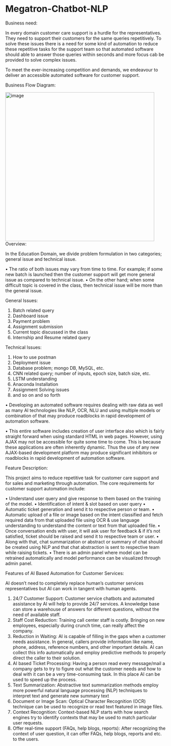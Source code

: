 # Megatron-Chatbot-NLP 

Business need:

In every domain customer care support is a hurdle for the representatives. They need to support their customers for the same queries repetitively. To solve these issues there is a need for some kind of automation to reduce these repetitive tasks for the support team so that automated software should able to answer those queries within seconds and  more focus cab be provided to solve complex issues.

To meet the ever-increasing competition and demands, we endeavour to deliver an accessible automated software for customer support.

Business Flow Diagram:

<img width="468" alt="image" src="https://user-images.githubusercontent.com/29514293/131713293-e78dfc66-17c4-4d48-8005-b67fef0f8cc7.png">
Overview:

In the Education Domain, we divide problem formulation in two categories; general issue and technical issue. 

•	The ratio of both issues may vary from time to time. For example; if some new batch is launched then the customer support will get more general issue as compared to technical issue. 
•	On the other hand; when some difficult topic is covered in the class, then technical issue will be more than the general issue.

General Issues:

1.	Batch related query
2.	Dashboard issue
3.	Payment problem
4.	Assignment submission
5.	Current topic discussed in the class
6.	Internship and Resume related query

Technical Issues:

1.	How to use postman
2.	Deployment issue
3.	Database problem; mongo DB, MySQL, etc.
4.	CNN related query; number of inputs, epoch size, batch size, etc.
5.	LSTM understanding
6.	Anaconda Installation
7.	Assignment Solving issues
8.	and so on and so forth

•	Developing an automated software requires dealing with raw data as well as many AI technologies like NLP, OCR, NLU and using multiple models or combination of that may produce roadblocks in rapid development of automation software.

•	This entire software includes creation of user interface also which is fairly straight forward when using standard HTML in web pages. However, using AJAX may not be accessible for quite some time to come. This is because these applications are often inherently dynamic. Thus the use of any new AJAX-based development platform may produce significant inhibitors or roadblocks in rapid development of automation software. 

Feature Description:

This project aims to reduce repetitive task for customer care support and for sales and marketing through automation. The core requirements for customer support automation include:

•	Understand user query and give response to them based on the training of the model.
•	Identification of intent & slot based on user query
•	Automatic ticket generation and send it to respective person or team.
•	Automatic upload of a file or image based on the intent classified and fetch required data from that uploaded file using OCR & use language understanding to understand the content or text from that uploaded file.
•	Once conversation ends with user, it will ask user for feedback & if it’s not satisfied, ticket should be raised and send it to respective team or user.
•	Along with that, chat summarization or abstract or summary of chat should be created using NLP and that chat abstraction is sent to respective team while raising tickets.
•	There is an admin panel where model can be retrained automatically and model performance can be visualized through admin panel.


Features of AI Based Automation for Customer Services:

AI doesn’t need to completely replace human’s customer services representatives but AI can work in tangent with human agents.

1.	24/7 Customer Support: Customer service chatbots and automated assistance by AI will help to provide 24/7 services. A knowledge base can store a warehouse of answers for different questions, without the need of available staff.
2.	Staff Cost Reduction: Training call center staff is costly. Bringing on new employees, especially during crunch time, can really affect the company.
3.	Reduction in Waiting: AI is capable of filling in the gaps when a customer needs assistance. In general, callers provide information like name, phone, address, reference numbers, and other important details. AI can collect this info automatically and employ predictive methods to properly direct the caller to their solution.
4.	AI based Ticket Processing: Having a person read every message/mail a company gets to try to figure out what the customer needs and how to deal with it can be a very time-consuming task. In this place AI can be used to speed up the process.
5.	Text Summarization: Abstractive text summarization methods employ more powerful natural language processing (NLP) techniques to interpret text and generate new summary text
6.	Document or Image Scan: Optical Character Recognition (OCR) technique can be used to recognize or read text featured in image files.
7.	Context Recognition: Context-based NLP starts with how search engines try to identify contexts that may be used to match particular user requests.
8.	Offer real-time support (FAQs, help blogs, reports): After recognizing the context of user question, it can offer FAQs, help blogs, reports and etc. to the users.



